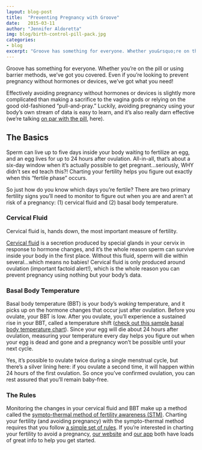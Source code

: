 ```yaml
---
layout: blog-post
title:  "Preventing Pregnancy with Groove"
date:   2015-03-11
author: "Jennifer Aldoretta"
img: blog/birth-control-pill-pack.jpg
categories:
- blog
excerpt: "Groove has something for everyone. Whether you&rsquo;re on the pill or using barrier methods, we&rsquo;ve got you covered. Even if you&rsquo;re looking to prevent pregnancy without hormones or devices, we&rsquo;ve got what you need! ..."
---
```


Groove has something for everyone. Whether you&rsquo;re on the pill or using barrier methods, we&rsquo;ve got you covered. Even if you&rsquo;re looking to prevent pregnancy without hormones or devices, we&rsquo;ve got what you need!

Effectively avoiding pregnancy without hormones or devices is slightly more complicated than making a sacrifice to the vagina gods or relying on the good old-fashioned “pull-and-pray.” Luckily, avoiding pregnancy using your body&rsquo;s own stream of data is easy to learn, and it&rsquo;s also really darn effective (we&rsquo;re talking <a class="text-link" href="http://humrep.oxfordjournals.org/content/22/5/1310.full">on par with the pill</a>, here).

## The Basics ##

Sperm can live up to five days inside your body waiting to fertilize an egg, and an egg lives for up to 24 hours after ovulation. All-in-all, that&rsquo;s about a six-day window when it&rsquo;s actually possible to get pregnant...seriously, WHY didn&rsquo;t sex ed teach this?! Charting your fertility helps you figure out exactly when this &ldquo;fertile phase&rdquo; occurs.

So just how do you know which days you&rsquo;re fertile? There are two primary fertility signs you&rsquo;ll need to monitor to figure out when you are and aren&rsquo;t at risk of a pregnancy: (1) cervical fluid and (2) basal body temperature. 

### Cervical Fluid ###

Cervical fluid is, hands down, the most important measure of fertility. 

<a class="text-link" href="http://www.whatiscervicalfluid.com">Cervical fluid</a> is a secretion produced by special glands in your cervix in response to hormone changes, and it&rsquo;s the whole reason sperm can survive inside your body in the first place. Without this fluid, sperm will die within several...which means no babies! Cervical fluid is only produced around ovulation (important factoid alert!), which is the whole reason you can prevent pregnancy using nothing but your body&rsquo;s data.

### Basal Body Temperature ###

Basal body temperature (BBT) is your body&rsquo;s *waking* temperature, and it picks up on the hormone changes that occur just after ovulation. Before you ovulate, your BBT is low. After you ovulate, you&rsquo;ll experience a sustained rise in your BBT, called a temperature shift (<a class="text-link" href="/img/book/sympto-thermal-fertility-awareness-method-basal-body-temperature-pattern-confirm-ovulation-chart.jpg">check out this sample basal body temperature chart</a>). Since your egg will die about 24 hours after ovulation, measuring your temperature every day helps you figure out when your egg is dead and gone and a pregnancy won&rsquo;t be possible until your next cycle. 

Yes, it&rsquo;s possible to ovulate twice during a single menstrual cycle, but there&rsquo;s a silver lining here: if you ovulate a second time, it will happen within 24 hours of the first ovulation. So once you&rsquo;ve confirmed ovulation, you can rest assured that you&rsquo;ll remain baby-free.

### The Rules ###

Monitoring the changes in your cervical fluid and BBT make up a method called the <a class="text-link" href="/blog/2015/01/16/the-sympto-thermal-method-of-fertility-awareness-an-overview/">sympto-thermal method of fertility awareness (STM)</a>. Charting your fertility (and avoiding pregnancy) with the sympto-thermal method requires that you follow <a class="text-link" href="/the-cycle/chapter-7-the-rules-of-the-sympto-thermal-method/">a simple set of rules</a>. If you&rsquo;re interested in charting your fertility to avoid a pregnancy, <a class="text-link" href="/the-cycle/">our website</a> and <a class="text-link" href="https://itunes.apple.com/app/id831795151">our app</a> both have loads of great info to help you get started.